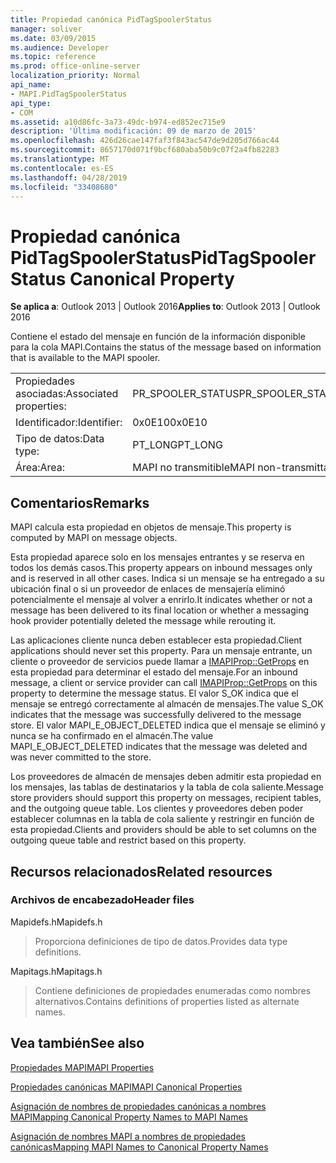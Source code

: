 ```yaml
---
title: Propiedad canónica PidTagSpoolerStatus
manager: soliver
ms.date: 03/09/2015
ms.audience: Developer
ms.topic: reference
ms.prod: office-online-server
localization_priority: Normal
api_name:
- MAPI.PidTagSpoolerStatus
api_type:
- COM
ms.assetid: a10d86fc-3a73-49dc-b974-ed852ec715e9
description: 'Última modificación: 09 de marzo de 2015'
ms.openlocfilehash: 426d26cae147faf3f843ac547de9d205d766ac44
ms.sourcegitcommit: 8657170d071f9bcf680aba50b9c07f2a4fb82283
ms.translationtype: MT
ms.contentlocale: es-ES
ms.lasthandoff: 04/28/2019
ms.locfileid: "33408680"
---
```

# <a name="pidtagspoolerstatus-canonical-property"></a><span data-ttu-id="aba30-103">Propiedad canónica PidTagSpoolerStatus</span><span class="sxs-lookup"><span data-stu-id="aba30-103">PidTagSpoolerStatus Canonical Property</span></span>

  
  
<span data-ttu-id="aba30-104">**Se aplica a**: Outlook 2013 | Outlook 2016</span><span class="sxs-lookup"><span data-stu-id="aba30-104">**Applies to**: Outlook 2013 | Outlook 2016</span></span> 
  
<span data-ttu-id="aba30-105">Contiene el estado del mensaje en función de la información disponible para la cola MAPI.</span><span class="sxs-lookup"><span data-stu-id="aba30-105">Contains the status of the message based on information that is available to the MAPI spooler.</span></span>
  
|||
|:-----|:-----|
|<span data-ttu-id="aba30-106">Propiedades asociadas:</span><span class="sxs-lookup"><span data-stu-id="aba30-106">Associated properties:</span></span>  <br/> |<span data-ttu-id="aba30-107">PR_SPOOLER_STATUS</span><span class="sxs-lookup"><span data-stu-id="aba30-107">PR_SPOOLER_STATUS</span></span>  <br/> |
|<span data-ttu-id="aba30-108">Identificador:</span><span class="sxs-lookup"><span data-stu-id="aba30-108">Identifier:</span></span>  <br/> |<span data-ttu-id="aba30-109">0x0E10</span><span class="sxs-lookup"><span data-stu-id="aba30-109">0x0E10</span></span>  <br/> |
|<span data-ttu-id="aba30-110">Tipo de datos:</span><span class="sxs-lookup"><span data-stu-id="aba30-110">Data type:</span></span>  <br/> |<span data-ttu-id="aba30-111">PT_LONG</span><span class="sxs-lookup"><span data-stu-id="aba30-111">PT_LONG</span></span>  <br/> |
|<span data-ttu-id="aba30-112">Área:</span><span class="sxs-lookup"><span data-stu-id="aba30-112">Area:</span></span>  <br/> |<span data-ttu-id="aba30-113">MAPI no transmitible</span><span class="sxs-lookup"><span data-stu-id="aba30-113">MAPI non-transmittable</span></span>  <br/> |
   
## <a name="remarks"></a><span data-ttu-id="aba30-114">Comentarios</span><span class="sxs-lookup"><span data-stu-id="aba30-114">Remarks</span></span>

<span data-ttu-id="aba30-115">MAPI calcula esta propiedad en objetos de mensaje.</span><span class="sxs-lookup"><span data-stu-id="aba30-115">This property is computed by MAPI on message objects.</span></span>
  
<span data-ttu-id="aba30-116">Esta propiedad aparece solo en los mensajes entrantes y se reserva en todos los demás casos.</span><span class="sxs-lookup"><span data-stu-id="aba30-116">This property appears on inbound messages only and is reserved in all other cases.</span></span> <span data-ttu-id="aba30-117">Indica si un mensaje se ha entregado a su ubicación final o si un proveedor de enlaces de mensajería eliminó potencialmente el mensaje al volver a enrirlo.</span><span class="sxs-lookup"><span data-stu-id="aba30-117">It indicates whether or not a message has been delivered to its final location or whether a messaging hook provider potentially deleted the message while rerouting it.</span></span>
  
<span data-ttu-id="aba30-118">Las aplicaciones cliente nunca deben establecer esta propiedad.</span><span class="sxs-lookup"><span data-stu-id="aba30-118">Client applications should never set this property.</span></span> <span data-ttu-id="aba30-119">Para un mensaje entrante, un cliente o proveedor de servicios puede llamar a [IMAPIProp::GetProps](imapiprop-getprops.md) en esta propiedad para determinar el estado del mensaje.</span><span class="sxs-lookup"><span data-stu-id="aba30-119">For an inbound message, a client or service provider can call [IMAPIProp::GetProps](imapiprop-getprops.md) on this property to determine the message status.</span></span> <span data-ttu-id="aba30-120">El valor S_OK indica que el mensaje se entregó correctamente al almacén de mensajes.</span><span class="sxs-lookup"><span data-stu-id="aba30-120">The value S_OK indicates that the message was successfully delivered to the message store.</span></span> <span data-ttu-id="aba30-121">El valor MAPI_E_OBJECT_DELETED indica que el mensaje se eliminó y nunca se ha confirmado en el almacén.</span><span class="sxs-lookup"><span data-stu-id="aba30-121">The value MAPI_E_OBJECT_DELETED indicates that the message was deleted and was never committed to the store.</span></span> 
  
<span data-ttu-id="aba30-122">Los proveedores de almacén de mensajes deben admitir esta propiedad en los mensajes, las tablas de destinatarios y la tabla de cola saliente.</span><span class="sxs-lookup"><span data-stu-id="aba30-122">Message store providers should support this property on messages, recipient tables, and the outgoing queue table.</span></span> <span data-ttu-id="aba30-123">Los clientes y proveedores deben poder establecer columnas en la tabla de cola saliente y restringir en función de esta propiedad.</span><span class="sxs-lookup"><span data-stu-id="aba30-123">Clients and providers should be able to set columns on the outgoing queue table and restrict based on this property.</span></span>
  
## <a name="related-resources"></a><span data-ttu-id="aba30-124">Recursos relacionados</span><span class="sxs-lookup"><span data-stu-id="aba30-124">Related resources</span></span>

### <a name="header-files"></a><span data-ttu-id="aba30-125">Archivos de encabezado</span><span class="sxs-lookup"><span data-stu-id="aba30-125">Header files</span></span>

<span data-ttu-id="aba30-126">Mapidefs.h</span><span class="sxs-lookup"><span data-stu-id="aba30-126">Mapidefs.h</span></span>
  
> <span data-ttu-id="aba30-127">Proporciona definiciones de tipo de datos.</span><span class="sxs-lookup"><span data-stu-id="aba30-127">Provides data type definitions.</span></span>
    
<span data-ttu-id="aba30-128">Mapitags.h</span><span class="sxs-lookup"><span data-stu-id="aba30-128">Mapitags.h</span></span>
  
> <span data-ttu-id="aba30-129">Contiene definiciones de propiedades enumeradas como nombres alternativos.</span><span class="sxs-lookup"><span data-stu-id="aba30-129">Contains definitions of properties listed as alternate names.</span></span>
    
## <a name="see-also"></a><span data-ttu-id="aba30-130">Vea también</span><span class="sxs-lookup"><span data-stu-id="aba30-130">See also</span></span>



[<span data-ttu-id="aba30-131">Propiedades MAPI</span><span class="sxs-lookup"><span data-stu-id="aba30-131">MAPI Properties</span></span>](mapi-properties.md)
  
[<span data-ttu-id="aba30-132">Propiedades canónicas MAPI</span><span class="sxs-lookup"><span data-stu-id="aba30-132">MAPI Canonical Properties</span></span>](mapi-canonical-properties.md)
  
[<span data-ttu-id="aba30-133">Asignación de nombres de propiedades canónicas a nombres MAPI</span><span class="sxs-lookup"><span data-stu-id="aba30-133">Mapping Canonical Property Names to MAPI Names</span></span>](mapping-canonical-property-names-to-mapi-names.md)
  
[<span data-ttu-id="aba30-134">Asignación de nombres MAPI a nombres de propiedades canónicas</span><span class="sxs-lookup"><span data-stu-id="aba30-134">Mapping MAPI Names to Canonical Property Names</span></span>](mapping-mapi-names-to-canonical-property-names.md)

